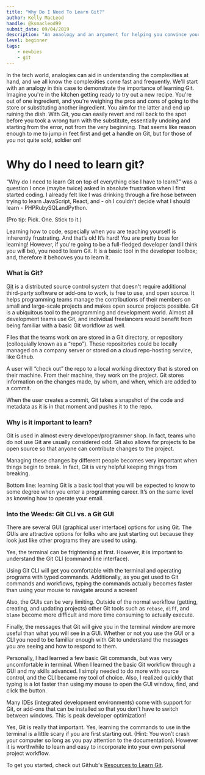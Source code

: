 ```yaml
---
title: "Why Do I Need To Learn Git?"
author: Kelly MacLeod
handle: @ksmacleod99
submit_date: 09/04/2019
description: "An anaology and an argument for helping you convince yourself to learn Git. Go you!"
level: beginner
tags:
    - newbies
    - git
--- 
```


In the tech world, analogies can aid in understanding the complexities at hand, and we all know the complexities come fast and frequently. We'll start with an analogy in this case to demonstrate the importance of learning Git. Imagine you're in the kitchen getting ready to try out a new recipe. You're out of one ingredient, and you're weighing the pros and cons of going to the store or substituting another ingredient. You aim for the latter and end up ruining the dish. With Git, you can easily revert and roll back to the spot before you took a wrong turn with the substitute, essentially undoing and starting from the error, not from the very beginning. That seems like reason enough to me to jump in feet first and get a handle on Git, but for those of you not quite sold, soldier on!

# Why do I need to learn git?
“Why do I need to learn Git on top of everything else I have to learn?” was a question I once (maybe twice) asked in absolute frustration when I first started coding. I already felt like I was drinking through a fire hose between trying to learn JavaScript, React, and - oh I couldn’t decide what I should learn - PHPRubySQLandPython. 

(Pro tip: Pick. One. Stick to it.)

Learning how to code, especially when you are teaching yourself is inherently frustrating. And that’s ok! It’s hard! You are pretty boss for learning! However, if you're going to be a full-fledged developer (and I think you will be), you need to learn Git. It is a basic tool in the developer toolbox; and, therefore it behooves you to learn it. 

### What is Git?  
[Git](https://git-scm.com/) is a distributed source control system that doesn't require additional third-party software or add-ons to work, is free to use, and open source. It helps programming teams manage the contributions of their members on small and large-scale projects and makes open source projects possible.  Git is a ubiquitous tool to the programming and development world. Almost all development teams use Git, and individual freelancers would benefit from being familiar with a basic Git workflow as well.  

Files that the teams work on are stored in a Git directory, or repository (colloquially known as a “repo”).  These repositories could be locally managed on a company server or stored on a cloud repo-hosting service, like Github. 

A user will “check out” the repo to a local working directory that is stored on their machine. From their machine, they work on the project. Git stores information on the changes made, by whom, and when, which are added to a commit. 

When the user creates a commit, Git takes a snapshot of the code and metadata as it is in that moment and pushes it to the repo. 

### Why is it important to learn? 
Git is used in almost every developer/programmer shop. In fact, teams who do not use Git are usually considered odd. Git also allows for projects to be open source so that anyone can contribute changes to the project.

Managing these changes by different people becomes very important when things begin to break. In fact, Git is very helpful keeping things from breaking. 

Bottom line: learning Git is a basic tool that you will be expected to know to some degree when you enter a programming career. It’s on the same level as knowing how to operate your email.

### Into the Weeds: Git CLI vs. a Git GUI
There are several GUI (graphical user interface) options for using Git. The GUIs are attractive options for folks who are just starting out because they look just like other programs they are used to using.

Yes, the terminal can be frightening at first. However, it is important to understand the Git CLI (command line interface). 

Using Git CLI will get you comfortable with the terminal and operating programs with typed commands. Additionally, as you get used to Git commands and workflows, typing the commands actually becomes faster than using your mouse to navigate around a screen! 

Also, the GUIs can be very limiting. Outside of the normal workflow (getting, creating, and updating projects) other Git tools such as `rebase`, `diff`, and `blame` become more difficult and more time consuming to actually execute. 

Finally, the messages that Git will give you in the terminal window are more useful than what you will see in a GUI. Whether or not you use the GUI or a CLI you need to be familiar enough with Git to understand the messages you are seeing and how to respond to them.

Personally, I had learned a few basic Git commands, but was very uncomfortable in terminal. When I learned the basic Git workflow through a GUI and my skills advanced. I simply needed to do more with source control, and the CLI became my tool of choice. Also, I realized quickly that typing is a lot faster than using my mouse to open the GUI window, find, and click the button.

Many IDEs (integrated development environments) come with support for Git, or add-ons that can be installed so that you don't have to switch between windows. This is peak developer optimization! 

Yes, Git is really that important. Yes, learning the commands to use in the terminal is a little scary if you are first starting out. (Hint: You won’t crash your computer so long as you pay attention to the documentation). However it is worthwhile to learn and easy to incorporate into your own personal project workflow.  

To get you started, check out Github's [Resources to Learn Git](https://try.github.io/).
